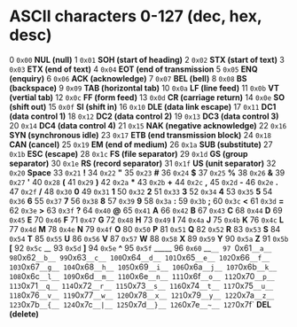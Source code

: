 
# ASCII characters 0-127 (dec, hex, desc)

  0 `0x00` __NUL (null)__
  1 `0x01` __SOH (start of heading)__
  2 `0x02` __STX (start of text)__
  3 `0x03` __ETX (end of text)__
  4 `0x04` __EOT (end of transmission__
  5 `0x05` __ENQ (enquiry)__
  6 `0x06` __ACK (acknowledge)__
  7 `0x07` __BEL (bell)__
  8 `0x08` __BS (backspace)__
  9 `0x09` __TAB (horizontal tab)__
 10 `0x0a` __LF (line feed)__
 11 `0x0b` __VT (vertial tab)__
 12 `0x0c` __FF (form feed)__
 13 `0x0d` __CR (carriage return)__
 14 `0x0e` __SO (shift out)__
 15 `0x0f` __SI (shift in)__
 16 `0x10` __DLE (data link escape)__
 17 `0x11` __DC1 (data control 1)__
 18 `0x12` __DC2 (data control 2)__
 19 `0x13` __DC3 (data control 3)__
 20 `0x14` __DC4 (data control 4)__
 21 `0x15` __NAK (negative acknowledge)__
 22 `0x16` __SYN (synchronous idle)__
 23 `0x17` __ETB (end transmission block)__
 24 `0x18` __CAN (cancel)__
 25 `0x19` __EM (end of medium)__
 26 `0x1a` __SUB (substitute)__
 27 `0x1b` __ESC (escape)__
 28 `0x1c` __FS (file separator)__
 29 `0x1d` __GS (group separator)__
 30 `0x1e` __RS (record separator)__
 31 `0x1f` __US (unit separator)__
 32 `0x20` __Space__
 33 `0x21` __!__
 34 `0x22` __"__
 35 `0x23` __#__
 36 `0x24` __$__
 37 `0x25` __%__
 38 `0x26` __&__
 39 `0x27` __'__
 40 `0x28` __(__
 41 `0x29` __)__
 42 `0x2a` __*__
 43 `0x2b` __+__
 44 `0x2c` __,__
 45 `0x2d` __-__
 46 `0x2e` __.__
 47 `0x2f` __/__
 48 `0x30` __0__
 49 `0x31` __1__
 50 `0x32` __2__
 51 `0x33` __3__
 52 `0x34` __4__
 53 `0x35` __5__
 54 `0x36` __6__
 55 `0x37` __7__
 56 `0x38` __8__
 57 `0x39` __9__
 58 `0x3a` __:__
 59 `0x3b` __;__
 60 `0x3c` __<__
 61 `0x3d` __=__
 62 `0x3e` __>__
 63 `0x3f` __?__
 64 `0x40` __@__
 65 `0x41` __A__
 66 `0x42` __B__
 67 `0x43` __C__
 68 `0x44` __D__
 69 `0x45` __E__
 70 `0x46` __F__
 71 `0x47` __G__
 72 `0x48` __H__
 73 `0x49` __I__
 74 `0x4a` __J__
 75 `0x4b` __K__
 76 `0x4c` __L__
 77 `0x4d` __M__
 78 `0x4e` __N__
 79 `0x4f` __O__
 80 `0x50` __P__
 81 `0x51` __Q__
 82 `0x52` __R__
 83 `0x53` __S__
 84 `0x54` __T__
 85 `0x55` __U__
 86 `0x56` __V__
 87 `0x57` __W__
 88 `0x58` __X__
 89 `0x59` __Y__
 90 `0x5a` __Z__
 91 `0x5b` __[__
 92 `0x5c` __\__
 93 `0x5d` __]__
 94 `0x5e` __^__
 95 `0x5f` _____
 96 `0x60` __`__
 97 `0x61` __a__
 98 `0x62` __b__
 99 `0x63` __c__
100 `0x64` __d__
101 `0x65` __e__
102 `0x66` __f__
103 `0x67` __g__
104 `0x68` __h__
105 `0x69` __i__
106 `0x6a` __j__
107 `0x6b` __k__
108 `0x6c` __l__
109 `0x6d` __m__
110 `0x6e` __n__
111 `0x6f` __o__
112 `0x70` __p__
113 `0x71` __q__
114 `0x72` __r__
115 `0x73` __s__
116 `0x74` __t__
117 `0x75` __u__
118 `0x76` __v__
119 `0x77` __w__
120 `0x78` __x__
121 `0x79` __y__
122 `0x7a` __z__
123 `0x7b` __{__
124 `0x7c` __|__
125 `0x7d` __}__
126 `0x7e` __~__
127 `0x7f` __DEL (delete)__

